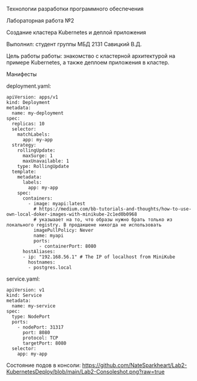 Технологии разработки программного обеспечения

Лабораторная работа №2

Cоздание кластера Kubernetes и деплой приложения

Выполнил: студент группы МБД 2131 Савицкий В.Д.

Цель работы работы: знакомство с кластерной архитектурой на примере Kubernetes, а также деплоем приложения в кластер.

Манифесты

deployment.yaml:

    apiVersion: apps/v1
    kind: Deployment
    metadata:
      name: my-deployment
    spec:
      replicas: 10
      selector:
        matchLabels:
          app: my-app
      strategy:
        rollingUpdate:
          maxSurge: 1
          maxUnavailable: 1
        type: RollingUpdate
      template:
        metadata:
          labels:
            app: my-app
        spec:
          containers:
            - image: myapi:latest
              # https://medium.com/bb-tutorials-and-thoughts/how-to-use-own-local-doker-images-with-minikube-2c1ed0b0968
              # указыаает на то, что образы нужно брать только из локального registry. В продакшене никогда не использовать
              imagePullPolicy: Never 
              name: myapi
              ports:
                - containerPort: 8080
          hostAliases:
          - ip: "192.168.56.1" # The IP of localhost from MiniKube
            hostnames:
            - postgres.local
                   
service.yaml:

    apiVersion: v1
    kind: Service
    metadata:
      name: my-service
    spec:
      type: NodePort
      ports:
        - nodePort: 31317
          port: 8080
          protocol: TCP
          targetPort: 8080
      selector:
        app: my-app

Состояние подов в консоли:
https://github.com/NateSparkheart/Lab2-KubernetesDeploy/blob/main/Lab2-Consoleshot.png?raw=true

